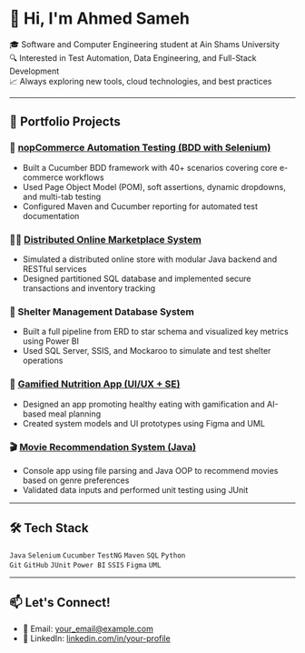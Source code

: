 # 👋 Hi, I'm Ahmed Sameh

🎓 Software and Computer Engineering student at Ain Shams University  
🔍 Interested in Test Automation, Data Engineering, and Full-Stack Development  
📈 Always exploring new tools, cloud technologies, and best practices

---

## 📂 Portfolio Projects

### 🛒 [nopCommerce Automation Testing (BDD with Selenium)](https://github.com/aaahhmdd/demonopcommerce_Automation_testing)
- Built a Cucumber BDD framework with 40+ scenarios covering core e-commerce workflows
- Used Page Object Model (POM), soft assertions, dynamic dropdowns, and multi-tab testing
- Configured Maven and Cucumber reporting for automated test documentation

### 🧑‍🏫 [Distributed Online Marketplace System](https://github.com/aaahhmdd/Distributed_Market_System)
- Simulated a distributed online store with modular Java backend and RESTful services
- Designed partitioned SQL database and implemented secure transactions and inventory tracking

### 🐾 Shelter Management Database System
- Built a full pipeline from ERD to star schema and visualized key metrics using Power BI
- Used SQL Server, SSIS, and Mockaroo to simulate and test shelter operations

### 🥗 [Gamified Nutrition App (UI/UX + SE)]()
- Designed an app promoting healthy eating with gamification and AI-based meal planning
- Created system models and UI prototypes using Figma and UML

### 🎬 [Movie Recommendation System (Java)](https://github.com/aaahhmdd/MovieRecommender_Java)
- Console app using file parsing and Java OOP to recommend movies based on genre preferences
- Validated data inputs and performed unit testing using JUnit

---

## 🛠️ Tech Stack
`Java` `Selenium` `Cucumber` `TestNG` `Maven` `SQL` `Python`  
`Git` `GitHub` `JUnit` `Power BI` `SSIS` `Figma` `UML`

---

## 📫 Let's Connect!
- 📧 Email: your_email@example.com  
- 💼 LinkedIn: [linkedin.com/in/your-profile](https://linkedin.com/in/your-profile)

